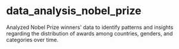 # data_analysis_nobel_prize
Analyzed Nobel Prize winners' data to identify patterns and insights regarding the distribution of awards among countries, genders, and categories over time.
